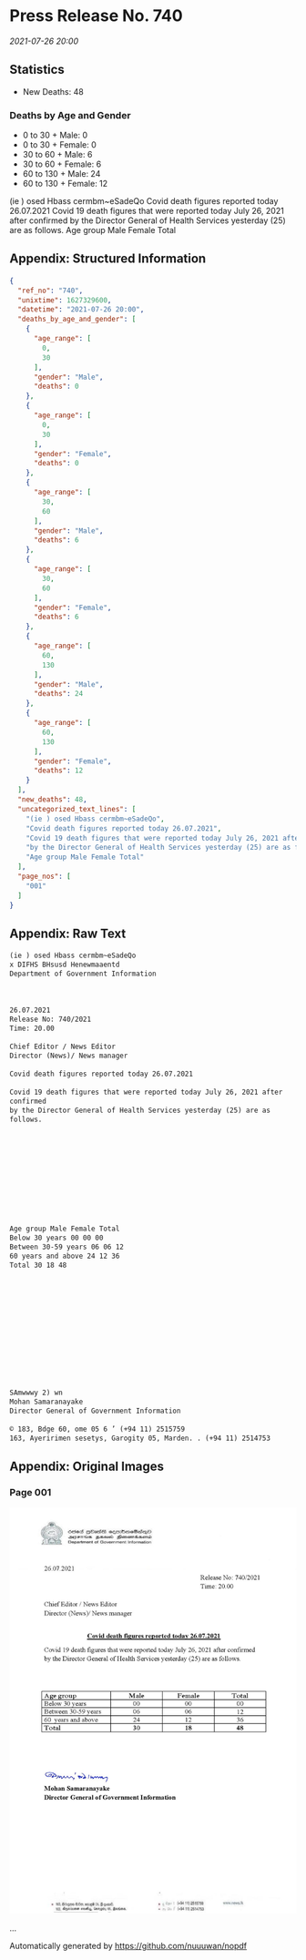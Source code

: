 
# Press Release No. 740
*2021-07-26 20:00*
## Statistics
* New Deaths: 48
### Deaths by Age and Gender
* 0 to 30 + Male: 0
* 0 to 30 + Female: 0
* 30 to 60 + Male: 6
* 30 to 60 + Female: 6
* 60 to 130 + Male: 24
* 60 to 130 + Female: 12


(ie ) osed Hbass cermbm~eSadeQo
Covid death figures reported today 26.07.2021
Covid 19 death figures that were reported today July 26, 2021 after confirmed
by the Director General of Health Services yesterday (25) are as follows.
Age group Male Female Total

## Appendix: Structured Information
```json
{
  "ref_no": "740",
  "unixtime": 1627329600,
  "datetime": "2021-07-26 20:00",
  "deaths_by_age_and_gender": [
    {
      "age_range": [
        0,
        30
      ],
      "gender": "Male",
      "deaths": 0
    },
    {
      "age_range": [
        0,
        30
      ],
      "gender": "Female",
      "deaths": 0
    },
    {
      "age_range": [
        30,
        60
      ],
      "gender": "Male",
      "deaths": 6
    },
    {
      "age_range": [
        30,
        60
      ],
      "gender": "Female",
      "deaths": 6
    },
    {
      "age_range": [
        60,
        130
      ],
      "gender": "Male",
      "deaths": 24
    },
    {
      "age_range": [
        60,
        130
      ],
      "gender": "Female",
      "deaths": 12
    }
  ],
  "new_deaths": 48,
  "uncategorized_text_lines": [
    "(ie ) osed Hbass cermbm~eSadeQo",
    "Covid death figures reported today 26.07.2021",
    "Covid 19 death figures that were reported today July 26, 2021 after confirmed",
    "by the Director General of Health Services yesterday (25) are as follows.",
    "Age group Male Female Total"
  ],
  "page_nos": [
    "001"
  ]
}
```

## Appendix: Raw Text
```text
(ie ) osed Hbass cermbm~eSadeQo
x DIFHS BHsusd Henewmaaentd
Department of Government Information

 

26.07.2021
Release No: 740/2021
Time: 20.00

Chief Editor / News Editor
Director (News)/ News manager

Covid death figures reported today 26.07.2021

Covid 19 death figures that were reported today July 26, 2021 after confirmed
by the Director General of Health Services yesterday (25) are as follows.

 

 

 

 

 

Age group Male Female Total
Below 30 years 00 00 00
Between 30-59 years 06 06 12
60 years and above 24 12 36
Total 30 18 48

 

 

 

 

 

 

SAmwwwy 2) wn
Mohan Samaranayake
Director General of Government Information

© 183, Bdge 60, ome 05 6 ’ (+94 11) 2515759
163, Ayeririmen sesetys, Garogity 05, Marden. . (+94 11) 2514753

```

## Appendix: Original Images

### Page 001

![page_no](https://raw.githubusercontent.com/nuuuwan/nopdf_data/main/nopdf.dgigovlk.ref740.page001.jpeg)
        

...

Automatically generated by https://github.com/nuuuwan/nopdf

    
    